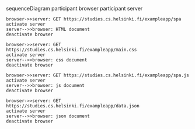 sequenceDiagram
    participant browser
    participant server

    browser->>server: GET https://studies.cs.helsinki.fi/exampleapp/spa
    activate server
    server-->>browser: HTML document
    deactivate browser

    browser->>server: GET https://studies.cs.helsinki.fi/exampleapp/main.css
    activate server
    server-->>browser: css document
    deactivate browser

    browser->>server: GET https://studies.cs.helsinki.fi/exampleapp/spa.js
    activate server
    server-->>browser: js document
    deactivate browser

    browser->>server: GET https://studies.cs.helsinki.fi/exampleapp/data.json
    activate server
    server-->>browser: json document
    deactivate browser
